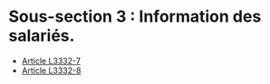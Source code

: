 # Sous-section 3 : Information des salariés.

* [Article L3332-7](./LEGIARTI000006903048.md)
* [Article L3332-8](./LEGIARTI000006903049.md)
